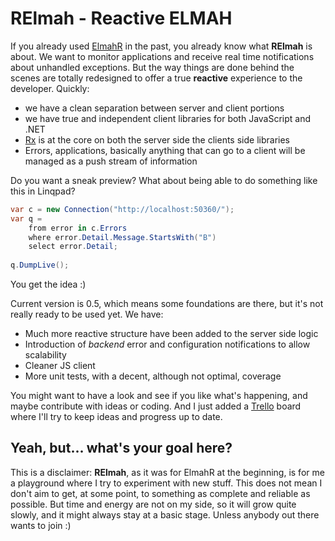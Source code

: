 RElmah - Reactive ELMAH
======

If you already used [ElmahR] in the past, you already know what **RElmah** is about. We want to monitor applications and receive real time notifications about unhandled exceptions. But the way things are done behind the scenes are totally redesigned to offer a true **reactive** experience to the developer. Quickly:

- we have a clean separation between server and client portions
- we have true and independent client libraries for both JavaScript and .NET
- [Rx] is at the core on both the server side the clients side libraries
- Errors, applications, basically anything that can go to a client will be managed as a push stream of information

Do you want a sneak preview? What about being able to do something like this in Linqpad?

```c#
var c = new Connection("http://localhost:50360/");
var q = 
	from error in c.Errors
	where error.Detail.Message.StartsWith("B")
	select error.Detail;
	
q.DumpLive();
```
You get the idea :)

Current version is 0.5, which means some foundations are there, but it's not really ready to be used yet. We have:

* Much more reactive structure have been added to the server side logic
* Introduction of *backend* error and configuration notifications to allow scalability
* Cleaner JS client
* More unit tests, with a decent, although not optimal, coverage

You might want to have a look and see if you like what's happening, and maybe contribute with ideas or coding. And I just added a [Trello] board where I'll try to keep ideas and progress up to date.

Yeah, but... what's your goal here?
------

This is a disclaimer: **RElmah**, as it was for ElmahR at the beginning, is for me a playground where I try to experiment with new stuff. This does not mean I don't aim to get, at some point, to something as complete and reliable as possible. But time and energy are not on my side, so it will grow quite slowly, and it might always stay at a basic stage. Unless anybody out there wants to join :)


[ElmahR]:http://elmahr.apphb.com/
[Rx]:http://msdn.microsoft.com/en-us/data/gg577609.aspx
[Trello]:https://trello.com/b/ZBdjmxld/relmah
